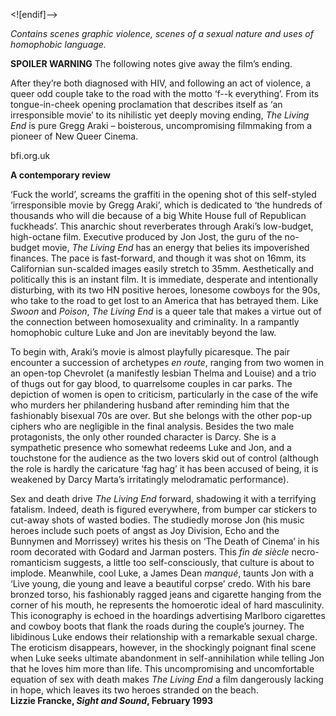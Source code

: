 

<![endif]-->

_Contains scenes graphic violence, scenes of a sexual nature and uses of homophobic language._

**SPOILER WARNING** The following notes give away the film’s ending.

After they’re both diagnosed with HIV, and following an act of violence, a queer odd couple take to the road with the motto ‘f--k everything’. From its tongue-in-cheek opening proclamation that describes itself as ‘an irresponsible movie’ to its nihilistic yet deeply moving ending, _The Living End_ is pure Gregg Araki – boisterous, uncompromising filmmaking from a pioneer of New Queer Cinema.

bfi.org.uk

**A contemporary review**

‘Fuck the world’, screams the graffiti in the opening shot of this self-styled ‘irresponsible movie by Gregg Araki’, which is dedicated to ‘the hundreds of thousands who will die because of a big White House full of Republican fuckheads’. This anarchic shout reverberates through Araki’s low-budget, high-octane film. Executive produced by Jon Jost, the guru of the no-budget movie, _The Living End_ has an energy that belies its impoverished finances. The pace is fast-forward, and though it was shot on 16mm, its Californian sun-scalded images easily stretch to 35mm. Aesthetically and politically this is an instant film. It is immediate, desperate and intentionally disturbing, with its two HN positive heroes, lonesome cowboys for the 90s, who take to the road to get lost to an America that has betrayed them. Like _Swoon_ and _Poison_, _The Living End_ is a queer tale that makes a virtue out of the connection between homosexuality and criminality. In a rampantly homophobic culture Luke and Jon are inevitably beyond the law.

To begin with, Araki’s movie is almost playfully picaresque. The pair encounter a succession of archetypes _en route_, ranging from two women in an open-top Chevrolet (a manifestly lesbian Thelma and Louise) and a trio of thugs out for gay blood, to quarrelsome couples in car parks. The depiction of women is open to criticism, particularly in the case of the wife who murders her philandering husband after reminding him that the fashionably bisexual 70s are over. But she belongs with the other pop-up ciphers who are negligible in the final analysis. Besides the two male protagonists, the only other rounded character is Darcy. She is a sympathetic presence who somewhat redeems Luke and Jon, and a touchstone for the audience as the two lovers skid out of control (although the role is hardly the caricature ‘fag hag’ it has been accused of being, it is weakened by Darcy Marta’s irritatingly melodramatic performance).

Sex and death drive _The Living End_ forward, shadowing it with a terrifying fatalism. Indeed, death is figured everywhere, from bumper car stickers to cut-away shots of wasted bodies. The studiedly morose Jon (his music heroes include such poets of angst as Joy Division, Echo and the Bunnymen and Morrissey) writes his thesis on ‘The Death of Cinema’ in his room decorated with Godard and Jarman posters. This _fin de siècle_ necro-romanticism suggests, a little too self-consciously, that culture is about to implode. Meanwhile, cool Luke, a James Dean _manqué_, taunts Jon with a ‘Live young, die young and leave a beautiful corpse’ credo. With his bare bronzed torso, his fashionably ragged jeans and cigarette hanging from the corner of his mouth, he represents the homoerotic ideal of hard masculinity. This iconography is echoed in the hoardings advertising Marlboro cigarettes and cowboy boots that flank the roads during the couple’s journey. The libidinous Luke endows their relationship with a remarkable sexual charge. The eroticism disappears, however, in the shockingly poignant final scene when Luke seeks ultimate abandonment in self-annihilation while telling Jon that he loves him more than life. This uncompromising and uncomfortable equation of sex with death makes _The Living End_ a film dangerously lacking in hope, which leaves its two heroes stranded on the beach.  
**Lizzie Francke, _Sight and Sound_, February 1993**
<!--stackedit_data:
eyJoaXN0b3J5IjpbMTQwODE0MjQ3N119
-->